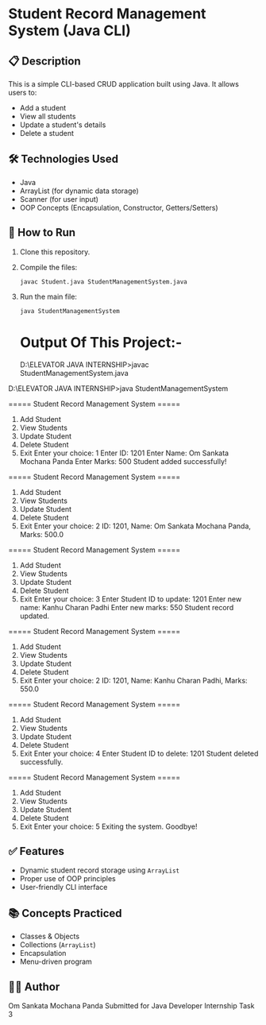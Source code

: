 # Student Record Management System (Java CLI)

## 📋 Description
This is a simple CLI-based CRUD application built using Java. It allows users to:
- Add a student
- View all students
- Update a student's details
- Delete a student

## 🛠 Technologies Used
- Java
- ArrayList (for dynamic data storage)
- Scanner (for user input)
- OOP Concepts (Encapsulation, Constructor, Getters/Setters)

## 🚀 How to Run
1. Clone this repository.
2. Compile the files:
   ```
   javac Student.java StudentManagementSystem.java
   ```
3. Run the main file:
   ```
   java StudentManagementSystem
   ```

   Output Of This Project:-
   ==========================
   D:\ELEVATOR JAVA INTERNSHIP>javac StudentManagementSystem.java

D:\ELEVATOR JAVA INTERNSHIP>java StudentManagementSystem

===== Student Record Management System =====
1. Add Student
2. View Students
3. Update Student
4. Delete Student
5. Exit
Enter your choice: 1
Enter ID: 1201
Enter Name: Om Sankata Mochana Panda
Enter Marks: 500
Student added successfully!

===== Student Record Management System =====
1. Add Student
2. View Students
3. Update Student
4. Delete Student
5. Exit
Enter your choice: 2
ID: 1201, Name: Om Sankata Mochana Panda, Marks: 500.0

===== Student Record Management System =====
1. Add Student
2. View Students
3. Update Student
4. Delete Student
5. Exit
Enter your choice: 3
Enter Student ID to update: 1201
Enter new name: Kanhu Charan Padhi
Enter new marks: 550
Student record updated.

===== Student Record Management System =====
1. Add Student
2. View Students
3. Update Student
4. Delete Student
5. Exit
Enter your choice: 2
ID: 1201, Name: Kanhu Charan Padhi, Marks: 550.0

===== Student Record Management System =====
1. Add Student
2. View Students
3. Update Student
4. Delete Student
5. Exit
Enter your choice: 4
Enter Student ID to delete: 1201
Student deleted successfully.

===== Student Record Management System =====
1. Add Student
2. View Students
3. Update Student
4. Delete Student
5. Exit
Enter your choice: 5
Exiting the system. Goodbye!

## ✅ Features
- Dynamic student record storage using `ArrayList`
- Proper use of OOP principles
- User-friendly CLI interface

## 📚 Concepts Practiced
- Classes & Objects
- Collections (`ArrayList`)
- Encapsulation
- Menu-driven program

## 👨‍💻 Author
Om Sankata Mochana Panda
Submitted for Java Developer Internship Task 3
